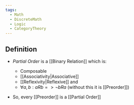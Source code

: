 ```yaml
---
tags:
  - Math
  - DiscreteMath
  - Logic
  - CategoryTheory
---
```

## Definition
- *Partial Order* is a [[Binary Relation]] which is:
	- Composable
	- [[Associativity|Associative]]
	- [[Reflexivity|Reflexive]] 
	and 
	- $\forall a, b: aRb => \neg bRa$ (without this it is [[Preorder]])

- So, every [[Preorder]] is a [[Partial Order]]
